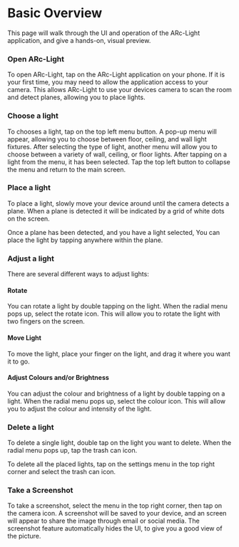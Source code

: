 # Basic Overview

This page will walk through the UI and operation of the ARc-Light application, and give a hands-on, visual preview.


### Open ARc-Light
To open ARc-Light, tap on the ARc-Light application on your phone. If it is your first time, you may need to allow the application access to your camera. This allows ARc-Light to use your devices camera to scan the room and detect planes, allowing you to place lights.

### Choose a light
To chooses a light, tap on the top left menu button. A pop-up menu will appear, allowing you to choose between floor, ceiling, and wall light fixtures. After selecting the type of light, another menu will allow you to choose between a variety of wall, ceiling, or floor lights. After tapping on a light from the menu, it has been selected. Tap the top left button to collapse the menu and return to the main screen.

### Place a light
To place a light, slowly move your device around until the camera detects a plane. When a plane is detected it will be indicated by a grid of white dots on the screen.  
  
Once a plane has been detected, and you have a light selected, You can place the light by tapping anywhere within the plane.

### Adjust a light
There are several different ways to adjust lights:

#### Rotate
You can rotate a light by double tapping on the light. When the radial menu pops up, select the rotate icon. This will allow you to rotate the light with two fingers on the screen.

#### Move Light
To move the light, place your finger on the light, and drag it where you want it to go.

#### Adjust Colours and/or Brightness
You can adjust the colour and brightness of a light by double tapping on a light. When the radial menu pops up, select the colour icon. This will allow you to adjust the colour and intensity of the light.

### Delete a light
To delete a single light, double tap on the light you want to delete. When the radial menu pops up, tap the trash can icon.

To delete all the placed lights, tap on the settings menu in the top right corner and select the trash can icon.

### Take a Screenshot
To take a screenshot, select the menu in the top right corner, then tap on the camera icon. A screenshot will be saved to your device, and an screen will appear to share the image through email or social media. The screenshot feature automatically hides the UI, to give you a good view of the picture.

